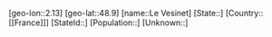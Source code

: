 ﻿---
location: [48.9,2.13]
type: City
tags:
- geo/City


SpocWebEntityId: 31896
isDeleted: false
confidential: public

---
[geo-lon::2.13]
[geo-lat::48.9]
[name::Le Vesinet]
[State::]
[Country::[[France]]]
[StateId::]
[Population::]
[Unknown::]

